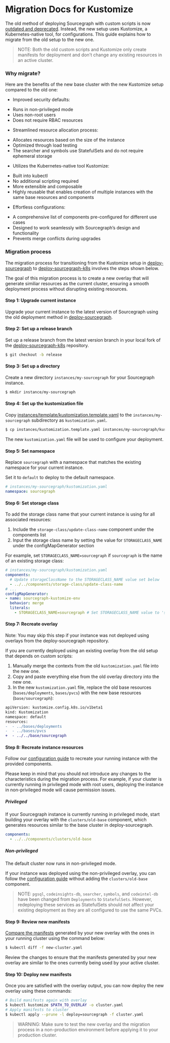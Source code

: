 # Migration Docs for Kustomize

The old method of deploying Sourcegraph with custom scripts is now [outdated and deprecated](../deprecated/index.md). Instead, the new setup uses Kustomize, a Kubernetes-native tool, for configurations. This guide explains how to migrate from the old setup to the new one.

>NOTE: Both the old custom scripts and Kustomize only create manifests for deployment and don’t change any existing resources in an active cluster.

### Why migrate?

Here are the benefits of the new base cluster with the new Kustomize setup compared to the old one:

- Improved security defaults:
 * Runs in non-privileged mode
 * Uses non-root users
 * Does not require RBAC resources
- Streamlined resource allocation process:
 * Allocates resources based on the size of the instance
 * Optimized through load testing
 * The searcher and symbols use StatefulSets and do not require ephemeral storage
- Utilizes the Kubernetes-native tool Kustomize:
 * Built into kubectl
 * No additional scripting required
 * More extensible and composable
 * Highly reusable that enables creation of multiple instances with the same base resources and components
- Effortless configurations:
 * A comprehensive list of components pre-configured for different use cases
 * Designed to work seamlessly with Sourcegraph’s design and functionality
 * Prevents merge conflicts during upgrades

### Migration process

The migration process for transitioning from the Kustomize setup in [deploy-sourcegraph](https://github.com/sourcegraph/deploy-sourcegraph) to [deploy-sourcegraph-k8s](https://github.com/sourcegraph/deploy-sourcegraph-k8s) involves the steps shown below. 

The goal of this migration process is to create a new overlay that will generate similiar resources as the current cluster, ensuring a smooth deployment process without disrupting existing resources. 

#### Step 1: Upgrade current instance

Upgrade your current instance to the latest version of Sourcegraph using the old deployment method in [deploy-sourcegraph](https://github.com/sourcegraph/deploy-sourcegraph).

#### Step 2: Set up a release branch

Set up a release branch from the latest version branch in your local fork of the [deploy-sourcegraph-k8s](https://github.com/sourcegraph/deploy-sourcegraph-k8s) repository.

```bash
$ git checkout -b release
```

#### Step 3: Set up a directory

Create a new directory `instances/my-sourcegraph` for your Sourcegraph instance.

```bash
$ mkdir instance/my-sourcegraph
```

#### Step 4: Set up the kustomization file

Copy [instances/template/kustomization.template.yaml](index.md#template) to the `instances/my-sourcegraph` subdirectory as `kustomization.yaml`.

```bash
$ cp instances/kustomization.template.yaml instances/my-sourcegraph/kustomization.yaml
```

The new `kustomization.yaml` file will be used to configure your deployment.

#### Step 5: Set namespace

Replace `sourcegraph` with a namespace that matches the existing namespace for your current instance. 

Set it to `default` to deploy to the default namespace.

  ```yaml
  # instances/my-sourcegraph/kustomization.yaml
  namespace: sourcegraph
  ```

#### Step 6: Set storage class

To add the storage class name that your current instance is using for all associated resources:

1. Include the `storage-class/update-class-name` component under the components list
2. Input the storage class name by setting the value for `STORAGECLASS_NAME` under the configMapGenerator section
   
For example, set `STORAGECLASS_NAME=sourcegraph` if `sourcegraph` is the name of an existing storage class:

  ```yaml
  # instances/my-sourcegraph/kustomization.yaml
  components:
    # Update storageClassName to the STORAGECLASS_NAME value set below
    - ../../components/storage-class/update-class-name
  # ...
  configMapGenerator:
  - name: sourcegraph-kustomize-env
    behavior: merge
    literals:
      - STORAGECLASS_NAME=sourcegraph # Set STORAGECLASS_NAME value to 'sourcegraph'
  ```

#### Step 7: Recreate overlay

Note: You may skip this step if your instance was not deployed using overlays from the deploy-sourcegraph repository.

If you are currently deployed using an existing overlay from the old setup that depends on custom scripts:

1. Manually merge the contexts from the old `kustomization.yaml` file into the new one.
2. Copy and paste everything else from the old overlay directory into the new one.
3. In the new `kustomization.yaml` file, replace the old base resources (`bases/deployments`, `bases/pvcs`) with the new base resources (`base/sourcegraph`):

```diff
apiVersion: kustomize.config.k8s.io/v1beta1
kind: Kustomization
namespace: default
resources:
-  - ../bases/deployments
-  - ../bases/pvcs
+  - ../../base/sourcegraph
```

#### Step 8: Recreate instance resources

Follow our [configuration guide](configure.md) to recreate your running instance with the provided components.

Please keep in mind that you should not introduce any changes to the characteristics during the migration process. For example, if your cluster is currently running in privileged mode with root users, deploying the instance in non-privileged mode will cause permission issues.

##### Privileged

If your Sourcegraph instance is currently running in privileged mode, start building your overlay with the `clusters/old-base` component, which generates resources similar to the base cluster in deploy-sourcegraph.

```yaml
components:
  - ../../components/clusters/old-base
```

##### Non-privileged

The default cluster now runs in non-privileged mode.

If your instance was deployed using the non-privileged overlay, you can follow the [configuration guide](configure.md) without adding the `clusters/old-base` component.

>NOTE: `pgsql`, `codeinsights-db`, `searcher`, `symbols`, and `codeintel-db` have been changed from `Deployments` to `StatefulSets`. However, redeploying these services as StatefulSets should not affect your existing deployment as they are all configured to use the same PVCs.


#### Step 9: Review new manifests

[Compare the manifests](index.md#between-an-overlay-and-a-running-cluster) generated by your new overlay with the ones in your running cluster using the command below:

```bash
$ kubectl diff -f new-cluster.yaml
```

Review the changes to ensure that the manifests generated by your new overlay are similar to the ones currently being used by your active cluster.

#### Step 10: Deploy new manifests

Once you are satisfied with the overlay output, you can now deploy the new overlay using these commands:

```bash
# Build manifests again with overlay
$ kubectl kustomize $PATH_TO_OVERLAY -o cluster.yaml
# Apply manifests to cluster
$ kubectl apply --prune -l deploy=sourcegraph -f cluster.yaml
```

> WARNING: Make sure to test the new overlay and the migration process in a non-production environment before applying it to your production cluster.
